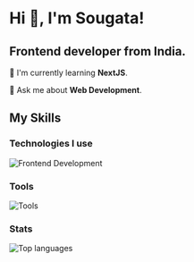 # Hi 👋, I'm Sougata! 
<h2>Frontend developer from India.</h2>

🌱 I'm currently learning <b>NextJS</b>.

💬 Ask me about **Web Development**.

## My Skills

### Technologies I use
![Frontend Development](https://skillicons.dev/icons?i=html,css,js,ts,tailwind,react,next,nodejs,mongodb,mysql,prisma,framer)
### Tools
![Tools](https://skillicons.dev/icons?i=git,github,vercel)

### Stats
![Top languages](https://github-readme-stats.vercel.app/api/top-langs?username=sougata-github&show_icons=true&theme=tokyonight)
